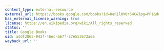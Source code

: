 ```yaml
---
content_type: external-resource
external_url: https://books.google.com/books?id=HeR1l0V0r54C&lpg=PP1&dq=silent%20spring&pg=PA1#v=onepage&q&f=false
has_external_license_warning: true
license: https://en.wikipedia.org/wiki/All_rights_reserved
status: ''
title: Google Books
uid: addf2865-943f-46ec-a67f-27e553672aea
wayback_url: ''
---
```

